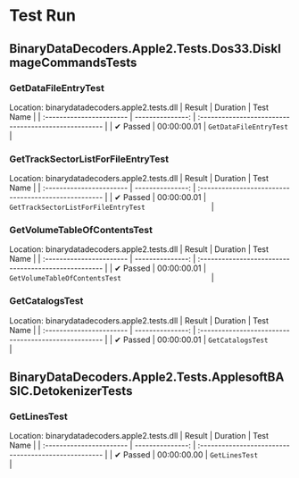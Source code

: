 ﻿# Test Run

## BinaryDataDecoders.Apple2.Tests.Dos33.DiskImageCommandsTests

### GetDataFileEntryTest
 Location: binarydatadecoders.apple2.tests.dll
| Result                   | Duration         | Test Name                                          |
| :----------------------- | ---------------: | :--------------------------------------------------- |
|  ✔ Passed               | 00:00:00.01 | `GetDataFileEntryTest                              ` |

### GetTrackSectorListForFileEntryTest
 Location: binarydatadecoders.apple2.tests.dll
| Result                   | Duration         | Test Name                                          |
| :----------------------- | ---------------: | :--------------------------------------------------- |
|  ✔ Passed               | 00:00:00.01 | `GetTrackSectorListForFileEntryTest                ` |

### GetVolumeTableOfContentsTest
 Location: binarydatadecoders.apple2.tests.dll
| Result                   | Duration         | Test Name                                          |
| :----------------------- | ---------------: | :--------------------------------------------------- |
|  ✔ Passed               | 00:00:00.01 | `GetVolumeTableOfContentsTest                      ` |

### GetCatalogsTest
 Location: binarydatadecoders.apple2.tests.dll
| Result                   | Duration         | Test Name                                          |
| :----------------------- | ---------------: | :--------------------------------------------------- |
|  ✔ Passed               | 00:00:00.01 | `GetCatalogsTest                                   ` |

## BinaryDataDecoders.Apple2.Tests.ApplesoftBASIC.DetokenizerTests

### GetLinesTest
 Location: binarydatadecoders.apple2.tests.dll
| Result                   | Duration         | Test Name                                          |
| :----------------------- | ---------------: | :--------------------------------------------------- |
|  ✔ Passed               | 00:00:00.00 | `GetLinesTest                                      ` |

